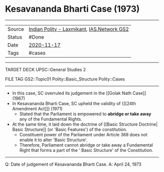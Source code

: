 # Kesavananda Bharti Case (1973)

***

|        |                                                                                                          |
| ------ | -------------------------------------------------------------------------------------------------------- |
| Source | [Indian Polity - Laxmikant](Indian%20Polity%20-%20Laxmikant.md), [IAS.Network GS2](IAS.Network%20GS2.md) |
| Status | #Done                                                                                                    |
| Date   | [2020-11-17](2020-11-17.md)                                                                              |
| Tags   | #cases                                                                                          |

***

TARGET DECK
UPSC::General Studies 2

FILE TAG
GS2::Topic01 Polity::Basic_Structure Polity::Cases

***

*   In this case, SC overruled its judgement in the [[Golak Nath Case]] (1967)
*   In Kesavananda Bharti Case, SC upheld the validity of {[[24th Amendment Act]]} (1971)
    *   Stated that the Parliament is empowered to **abridge or take away** any of the Fundamental Rights.
*   At the same time, it laid down the doctrine of [[Basic Structure Doctrine| Basic Structure]] (or 'Basic Features') of the constitution.
    *   Constituent power of the Parliament under Article 368 does not enable it to alter 'Basic Structure'.
    *   Therefore, Parliament cannot abridge or take away a Fundamental Right that forms a part of the ' Basic Structure' of the Constitution.


---

Q: Date of judgement of Kesavananda Bharti Case.
A: April 24, 1973

